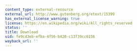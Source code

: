 ```yaml
---
content_type: external-resource
external_url: http://www.gutenberg.org/etext/15399
has_external_license_warning: true
license: https://en.wikipedia.org/wiki/All_rights_reserved
status: ''
title: Download
uid: fe9c43eb-efba-4f56-b420-c13f39cc6156
wayback_url: ''
---
```

